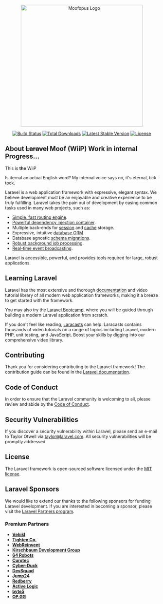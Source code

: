 <p align="center"><a href="https://moof.uk" target="_blank"><img src="https://raw.githubusercontent.com/deanhowe/laravel-moof/refs/heads/main/art/header.png" width="400" alt="Moofopus Logo"></a></p>

<p align="center">
<a href="https://github.com/moof/wiip/actions"><img src="https://github.com/deanhowe/laravel-moof/workflows/tests/badge.svg" alt="Build Status"></a>
<a href="https://packagist.org/packages/moof/wiip"><img src="https://img.shields.io/packagist/dt/moof/wiip" alt="Total Downloads"></a>
<a href="https://packagist.org/packages/moof/wiip"><img src="https://img.shields.io/packagist/v/moof/wiip" alt="Latest Stable Version"></a>
<a href="https://packagist.org/packages/moof/wiip"><img src="https://img.shields.io/packagist/l/moof/wiip" alt="License"></a>
</p>

## About ~~Laravel~~ Moof (WiiP) Work in internal Progress…

This is **__the__** WiiP

Is iternal an actual English word? My internal voice says no, it's eternal, tick tock.

Laravel is a web application framework with expressive, elegant syntax.
We believe development must be an enjoyable and creative experience to be truly fulfilling.
Laravel takes the pain out of development by easing common tasks used in many web projects, such as:

- [Simple, fast routing engine](https://laravel.com/docs/routing).
- [Powerful dependency injection container](https://laravel.com/docs/container).
- Multiple back-ends for [session](https://laravel.com/docs/session) and [cache](https://laravel.com/docs/cache) storage.
- Expressive, intuitive [database ORM](https://laravel.com/docs/eloquent).
- Database agnostic [schema migrations](https://laravel.com/docs/migrations).
- [Robust background job processing](https://laravel.com/docs/queues).
- [Real-time event broadcasting](https://laravel.com/docs/broadcasting).

Laravel is accessible, powerful, and provides tools required for large, robust applications.

## Learning Laravel

Laravel has the most extensive and thorough [documentation](https://laravel.com/docs) and video tutorial library of all modern web application frameworks, making it a breeze to get started with the framework.

You may also try the [Laravel Bootcamp](https://bootcamp.laravel.com), where you will be guided through building a modern Laravel application from scratch.

If you don't feel like reading, [Laracasts](https://laracasts.com) can help. Laracasts contains thousands of video tutorials on a range of topics including Laravel, modern PHP, unit testing, and JavaScript. Boost your skills by digging into our comprehensive video library.

## Contributing

Thank you for considering contributing to the Laravel framework! The contribution guide can be found in the [Laravel documentation](https://laravel.com/docs/contributions).

## Code of Conduct

In order to ensure that the Laravel community is welcoming to all, please review and abide by the [Code of Conduct](https://laravel.com/docs/contributions#code-of-conduct).

## Security Vulnerabilities

If you discover a security vulnerability within Laravel, please send an e-mail to Taylor Otwell via [taylor@laravel.com](mailto:taylor@laravel.com). All security vulnerabilities will be promptly addressed.

## License

The Laravel framework is open-sourced software licensed under the [MIT license](https://opensource.org/licenses/MIT).

## Laravel Sponsors

We would like to extend our thanks to the following sponsors for funding Laravel development. If you are interested in becoming a sponsor, please visit the [Laravel Partners program](https://partners.laravel.com).

### Premium Partners

- **[Vehikl](https://vehikl.com/)**
- **[Tighten Co.](https://tighten.co)**
- **[WebReinvent](https://webreinvent.com/)**
- **[Kirschbaum Development Group](https://kirschbaumdevelopment.com)**
- **[64 Robots](https://64robots.com)**
- **[Curotec](https://www.curotec.com/services/technologies/laravel/)**
- **[Cyber-Duck](https://cyber-duck.co.uk)**
- **[DevSquad](https://devsquad.com/hire-laravel-developers)**
- **[Jump24](https://jump24.co.uk)**
- **[Redberry](https://redberry.international/laravel/)**
- **[Active Logic](https://activelogic.com)**
- **[byte5](https://byte5.de)**
- **[OP.GG](https://op.gg)**
